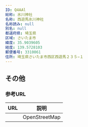 ```yaml
---
ID: Q4AAl
総称: 氷川神社
名称: 西遊馬氷川神社
名称読み: null
別名: null
都道府県: 埼玉県
区域: さいたま市
緯度: 35.9039605
経度: 139.5728103
郵便番号: 3310061
住所: 埼玉県さいたま市西区西遊馬２３５−１
---
```


## その他

### 参考URL

| URL | 説明          |
| --- | ------------- |
|     | OpenStreetMap |
